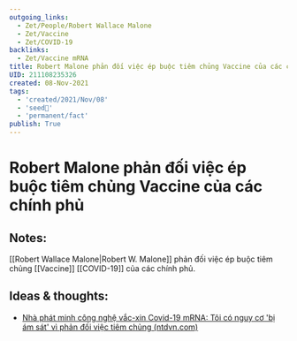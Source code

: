 ```yaml
---
outgoing_links:
  - Zet/People/Robert Wallace Malone
  - Zet/Vaccine
  - Zet/COVID-19
backlinks:
  - Zet/Vaccine mRNA
title: Robert Malone phản đối việc ép buộc tiêm chủng Vaccine của các chính phủ
UID: 211108235326
created: 08-Nov-2021
tags:
  - 'created/2021/Nov/08'
  - 'seed🥜'
  - 'permanent/fact'
publish: True
---
```

# Robert Malone phản đối việc ép buộc tiêm chủng Vaccine của các chính phủ

## Notes:
[[Robert Wallace Malone|Robert W. Malone]] phản đối việc ép buộc tiêm chủng [[Vaccine]] [[COVID-19]] của các chính phủ.

## Ideas & thoughts:
- [Nhà phát minh công nghệ vắc-xin Covid-19 mRNA: Tôi có nguy cơ 'bị ám sát' vì phản đối việc tiêm chủng (ntdvn.com)](https://www.ntdvn.com/suc-khoe/nha-phat-minh-cong-nghe-vac-xin-covid-19-mrna-toi-co-nguy-co-bi-am-sat-vi-phan-doi-viec-tiem-chung-217990.html)

